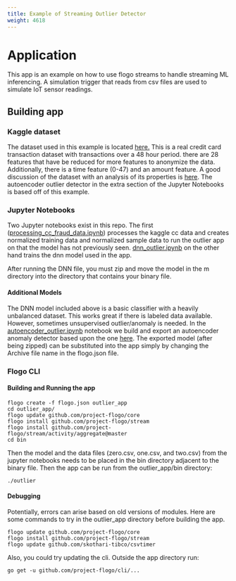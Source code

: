 ```yaml
---
title: Example of Streaming Outlier Detector
weight: 4618
---
```


# Application
This app is an example on how to use flogo streams to handle streaming ML inferencing.  A simulation trigger that reads from csv files are used to simulate IoT sensor readings.

## Building app
### Kaggle dataset

The dataset used in this example is located [here.](https://www.kaggle.com/mlg-ulb/creditcardfraud/data)  This is a real credit card transaction dataset with transactions over a 48 hour period. there are 28 features that have be reduced for more features to anonymize the data.  Additionally, there is a time feature (0-47) and an amount feature.  A good discussion of the dataset with an analysis of its properties is [here](https://www.datascience.com/blog/fraud-detection-with-tensorflow).  The autoencoder outlier detector in the extra section of the Jupyter Notebooks is based off of this example.

### Jupyter Notebooks
Two Jupyter notebooks exist in this repo.  The first ([processing_cc_fraud_data.ipynb](processing_cc_fraud_data.ipynb)) processes the kaggle cc data and creates normalized training data and normalized sample data to run the outlier app on that the model has not previously seen.  [dnn_outlier.ipynb](dnn_outlier.ipynb) on the other hand trains the dnn model used in the app.

After running the DNN file, you must zip and move the model in the m directory into the directory that contains your binary file.

#### Additional Models
The DNN model included above is a basic classifier with a heavily unbalanced dataset.  This works great if there is labeled data available.  However, sometimes unsupervised outlier/anomaly is needed.  In the [autoencoder_outlier.ipynb](autoencoder_outlier.ipynb) notebook we build and export an autoencoder anomaly detector based upon the one [here](https://www.datascience.com/blog/fraud-detection-with-tensorflow).  The exported model (after being zipped) can be substituted into the app simply by changing the Archive file name in the flogo.json file.

### Flogo CLI
#### Building and Running the app
```
flogo create -f flogo.json outlier_app
cd outlier_app/
flogo update github.com/project-flogo/core
flogo install github.com/project-flogo/stream
flogo install github.com/project-flogo/stream/activity/aggregate@master
cd bin
```
Then the model and the data files (zero.csv, one.csv, and two.csv) from the jupyter notebooks needs to be placed in the bin directory adjacent to the binary file.  Then the app can be run from the outlier_app/bin directory:
```
./outlier
```

#### Debugging
Potentially, errors can arise based on old versions of modules.  Here are some commands to try in the outlier_app directory before building the app.
```
flogo update github.com/project-flogo/core
flogo install github.com/project-flogo/stream
flogo update github.com/skothari-tibco/csvtimer
```

Also, you could try updating the cli.  Outside the app directory run:
```
go get -u github.com/project-flogo/cli/...
```

